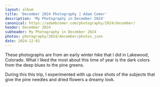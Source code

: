 ```yaml
---
layout: album
title: 'December 2024 Photography | Adam Comer'
description: 'My Photography in December 2024'
canonical: https://adambcomer.com/photography/2024/december/
header: December 2024
subheader: My Photography in December 2024
photos: photography/2024/december/photos.json
date: 2024-12-01
---
```


These photographs are from an early winter hike that I did in Lakewood,
Colorado. What I liked the most about this time of year is the dark colors from
the deep blues to the pine greens.

During this this trip, I experimented with up close shots of the subjects that
give the pine needles and dried flowers a dreamy look.
